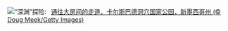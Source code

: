 ![](https://www.bing.com/th?id=OHR.CarlsbadNP_ZH-CN4136753542_UHD.jpg&w=1000)“深渊”探险:&nbsp;&ensp;[通往大房间的走道，卡尔斯巴德洞穴国家公园，新墨西哥州 (© Doug Meek/Getty Images)](https://www.bing.com/th?id=OHR.CarlsbadNP_ZH-CN4136753542_UHD.jpg)
<br><br/>
